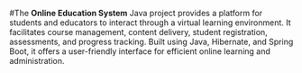 #The **Online Education System** 
Java project provides a platform for students and educators to interact through a virtual learning environment. It facilitates course management, content delivery, student registration, assessments, and progress tracking. Built using Java, Hibernate, and Spring Boot, it offers a user-friendly interface for efficient online learning and administration.
